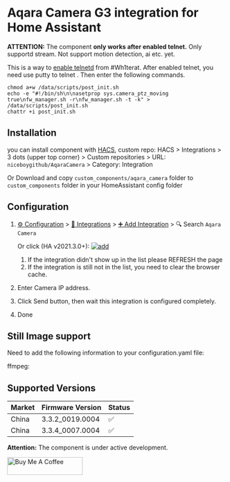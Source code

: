 # Aqara Camera G3 integration for Home Assistant

**ATTENTION:** The component **only works after enabled telnet.** Only supportd stream. Not support motion detection, ai etc. yet.

This is a way to [enable telnetd](https://github.com/Wh1terat/aQRootG3) from #Wh1terat. After enabled telnet, you need use putty to telnet <ip of your G3>. Then enter the following commands.

```
chmod a+w /data/scripts/post_init.sh
echo -e "#!/bin/sh\n\nasetprop sys.camera_ptz_moving true\nfw_manager.sh -r\nfw_manager.sh -t -k" > /data/scripts/post_init.sh
chattr +i post_init.sh
```


## Installation

you can install component with [HACS](https://hacs.xyz),  custom repo: HACS > Integrations > 3 dots (upper top corner) > Custom repositories > URL: `niceboygithub/AqaraCamera` > Category: Integration

Or Download and copy `custom_components/aqara_camera` folder to `custom_components` folder in your HomeAssistant config folder


## Configuration

1. [⚙️ Configuration](https://my.home-assistant.io/redirect/config) > [🧩 Integrations](https://my.home-assistant.io/redirect/integrations) > [➕ Add Integration](https://my.home-assistant.io/redirect/config_flow_start?domain=aqara_camera) > 🔍 Search `Aqara Camera`

    Or click (HA v2021.3.0+): [![add](https://my.home-assistant.io/badges/config_flow_start.svg)](https://my.home-assistant.io/redirect/config_flow_start?domain=aqara_camera)
   1. If the integration didn't show up in the list please REFRESH the page
   2. If the integration is still not in the list, you need to clear the browser cache.
2. Enter Camera IP address.
3. Click Send button, then wait this integration is configured completely.
4. Done

## Still Image support

Need to add the following information to your configuration.yaml file:

ffmpeg:

Supported Versions
---------------

| Market | Firmware Version | Status |
| -------| --------------- | -- |
| China  | 3.3.2_0019.0004 | :white_check_mark: |
| China  | 3.3.4_0007.0004  | :white_check_mark: |


**Attention:** The component is under active development.

<a href="https://www.buymeacoffee.com/niceboygithub" target="_blank"><img src="https://cdn.buymeacoffee.com/buttons/default-orange.png" alt="Buy Me A Coffee" height="41" width="174"></a>
